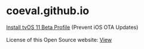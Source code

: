 # coeval.github.io
<a href="https://coeval.github.io/tvOS11.mobileconfig" onclick="alert('Although this Beta Profile is official (but not intended for use on an iPhone), it is not recommended to install it if you are not interested in preventing OTA Updates to jailbreak for example. OTA Updates are a very good thing to keep your device safe and reliable.');">Install tvOS 11 Beta Profile</a> (Prevent iOS OTA Updates)<br /><br />
License of this Open Source website: <a href="https://coeval.github.io/LICENSE.md">View</a><br />
